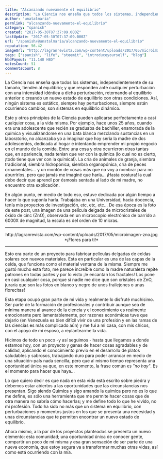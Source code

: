 ```yaml
---
title: "Alcanzando nuevamente el equilibrio"
description: "La Ciencia nos enseña que todos los sistemas, independientemente de su tamaño, tienden al equilibrio; y que responden ante cualquier perturbación con ..."
author: "unatalmaria"
permlink: "alcanzando-nuevamente-el-equilibrio"
category: "spanish"
created: "2017-05-30T07:37:09.000Z"
lastUpdate: "2017-05-30T07:37:09.000Z"
url: "/spanish/@unatalmaria/alcanzando-nuevamente-el-equilibrio"
reputation: 56.42
imageUrl: "http://lagranrevista.com/wp-content/uploads/2017/05/microimagen-zno.jpg"
tags: ["spanish", "life", "steemit", "introduceyourself", "blog"]
hbdPayout: "11.148 HBD"
votesCount: 51
commentsCount: 8
---
```


La Ciencia nos enseña que todos los sistemas, independientemente de su tamaño, tienden al equilibrio; y que responden ante cualquier perturbación con una intensidad idéntica a dicha perturbación, retornando al equilibrio anterior o creando un nuevo estado de equilibrio con otras condiciones. Así, ningún sistema es estático, siempre hay perturbaciones, siempre están ocurriendo cambios; son sistemas en equilibrio dinámico.

Este y otros principios de la Ciencia pueden aplicarse perfectamente a casi cualquier cosa, a la vida misma. Por ejemplo, hace unos 25 años, cuando era una adolescente que recién se graduaba de bachiller, enamorada de la química y visualizándome en una bata blanca mezclando sustancias en un laboratorio, no alcanzaba yo a imaginar que hoy sería la madre de dos adolescentes, dedicada al hogar e  intentando emprender mi propio negocio en el mundo de la comida. Entre una cosa y otra ocurrieron otras tantas que, en apariencia, nada tenían que ver con la química (lo cual no es cierto, ¡todo tiene que ver con la química!). La cría de animales de granja, siembra tradicional, siembra hidropónica, siembra organopónica, cría de peces ornamentales... y un montón de cosas más que no voy a nombrar para no aburrirlos, pero que jamás me imaginé que haría... ¡Hasta costura! la cual debo decir que aprendí por ósmosis sentada al lado de mi madre, no encuentro otra explicación. 

En algún punto, en medio de todo eso, estuve dedicada por algún tiempo a hacer lo que suponía haría. Trabajaba en una Universidad, hacía docencia, tenía mis proyectos de investigación, etc, etc, etc... De esa época es la foto de este post, una imagen de una película delgada de microcristales de óxido de cinc (ZnO), observada en un microscopio electrónico de barrido a 6000X de magnitud, la escala es del orden de 10 micras.

<hr>

<center>http://lagranrevista.com/wp-content/uploads/2017/05/microimagen-zno.jpg</center>
<center>*¡Flores para ti!*</center>

<hr>

Esto era parte de un proyecto para fabricar películas delgadas de celdas solares con nuevos materiales. Esta en particular es una de las capas de la celda, que funciona como el material ventana de la misma. Siempre me gustó mucho esta foto, me parece increíble como la madre naturaleza repite patrones en todas partes y por lo visto ¡le encantan los fractales! Los pone en casi cualquier cosa, porque si nadie me dice que son cristales de ZnO, juraría que son las fotos en blanco y negro de unos frailejones o unas florecitas!

Esta etapa ocupó gran parte de mi vida y realmente lo disfruté muchísimo. Ser parte de la formación de profesionales y contribuir aunque sea de mínima manera al avance de la ciencia y el conocimiento es realmente emocionante  pero lamentablemente, por razones económicas tuve que dejarlo (en Venezuela es bien difícil vivir de una profesión y en las ramas de las ciencias es más complicado aún) y me fui a mi casa, con mis chicos, con el apoyo de mi esposo, a replantearme la vida. 

Hicimos de todo un poco -y así seguimos - hasta que llegamos a donde estamos hoy, con un proyecto y ganas de hacer cosas agradables y de calidad, aplicando el conocimiento previo en el desarrollo de platos saludables y sabrosos, trabajando duro para poder arrancar en medio de una situación-país nada sencilla, pero que al mismo tiempo representa una oportunidad única ya que, en este momento, la frase común es *"no hay"*. Es el momento para hacer que haya...

Lo que quiero decir es que nada en esta vida está escrito sobre piedra y debemos estar abiertos a las oportunidades que las circunstancias nos presentan. Sigo siendo Química y sigo amando la química pero no es lo que me define, es sólo una herramienta que me permite hacer cosas que de otra manera no sabría cómo hacerlas; y me define todo lo que he vivido, no mi profesión. Todo ha sido no más que un sistema en equilibrio, con perturbaciones y momentos justos en los que se presenta una necesidad y unas circunstancias que te permiten encontrar un nuevo estado de equilibrio.

Ahora mismo, a la par de los proyectos planteados se presenta un nuevo elemento: esta comunidad; una oportunidad única de conocer gente, compartir un poco de mi misma y esa gran sensación de ser parte de una nueva economía, que estoy segura va a transformar muchas otras vidas, así como está ocurriendo con la mía.